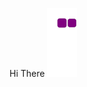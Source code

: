 Hi There
![snake gif](https://github.com/mustafalafci/mustafalafci/blob/output/github-contribution-grid-snake.gif)
